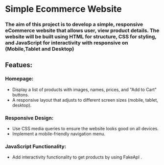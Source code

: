 # Simple Ecommerce Website
### The aim of this project is to develop a simple, responsive eCommerce website that allows user, view product details. The website will be built using HTML for structure, CSS for styling, and JavaScript for interactivity with responsive on (Mobile,Tablet and Desktop)

## Featues:
### Homepage:

- Display a list of products with images, names, prices, and "Add to Cart" buttons.
- A responsive layout that adjusts to different screen sizes (mobile, tablet, desktop).

### Responsive Design:
- Use CSS media queries to ensure the website looks good on all devices.
- Implement a mobile-friendly navigation menu.

### JavaScript Functionality:

- Add interactivity functionality to get products by using FakeApI .
